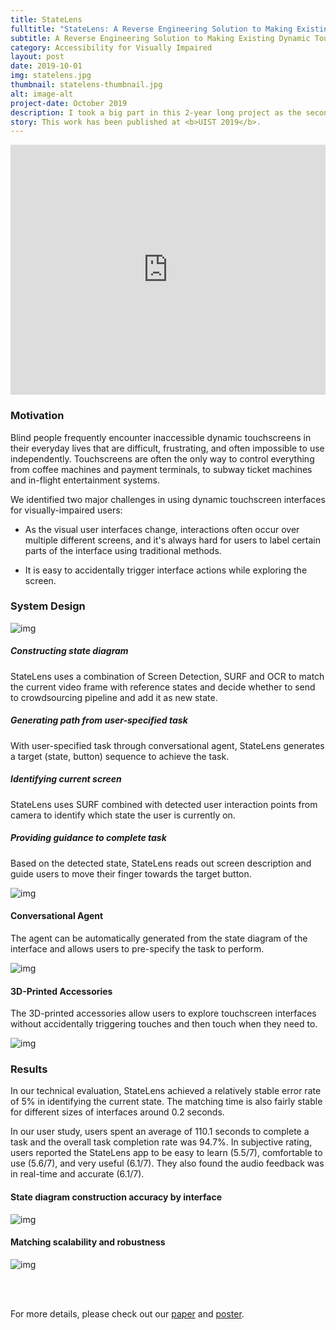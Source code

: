 ```yaml
---
title: StateLens
fulltitle: "StateLens: A Reverse Engineering Solution to Making Existing Dynamic Touchscreens Accessible"
subtitle: A Reverse Engineering Solution to Making Existing Dynamic Touchscreens Accessible
category: Accessibility for Visually Impaired
layout: post
date: 2019-10-01
img: statelens.jpg
thumbnail: statelens-thumbnail.jpg
alt: image-alt
project-date: October 2019
description: I took a big part in this 2-year long project as the second author of the paper, and contributed substantially in every phase of the project - from brainstorming, to the ideation and implementation of the computer vision pipeline, then to iterations and refinements, and finally technical evaluations and user study. 
story: This work has been published at <b>UIST 2019</b>. 
---
```


<iframe width="100%" height="400" src="https://www.youtube.com/embed/Kbw9YbtJdwY" frameborder="0" allow="accelerometer; autoplay; encrypted-media; gyroscope; picture-in-picture" allowfullscreen></iframe>

### Motivation

Blind people frequently encounter inaccessible dynamic touchscreens in their everyday lives that are difficult, frustrating, and often impossible to use independently. Touchscreens are often the only way to control everything from coffee machines and payment terminals, to subway ticket machines and in-flight entertainment systems.

We identified two major challenges in using dynamic touchscreen interfaces for visually-impaired users: 

- As the visual user interfaces change, interactions often occur over multiple different screens, and it's always hard for users to label certain parts of the interface using traditional methods. 

- It is easy to accidentally trigger interface actions while exploring the screen. 

### System Design

![img]({{site.baseurl}}/img/projects/statelens/system-design.png)

##### **Constructing state diagram**

StateLens uses a combination of Screen Detection, SURF and OCR to match the current video frame with reference states and decide whether to send to crowdsourcing pipeline and add it as new state.

##### **Generating path from user-specified task**

With user-specified task through conversational agent, StateLens generates a target (state, button) sequence to achieve the task.

##### **Identifying current screen**

StateLens uses SURF combined with detected user interaction points from camera to identify which state the user is currently on.

##### **Providing guidance to complete task**

Based on the detected state, StateLens reads out screen description and guide users to move their finger towards the target button.

![img]({{site.baseurl}}/img/projects/statelens/example-diagram.jpg)

#### Conversational Agent

The agent can be automatically generated from the state diagram of the interface and allows users to pre-specify the task to perform.

![img]({{site.baseurl}}/img/projects/statelens/conversational-agent.jpg)

#### 3D-Printed Accessories

The 3D-printed accessories allow users to explore touchscreen interfaces without accidentally triggering touches and then touch when they need to.

![img]({{site.baseurl}}/img/projects/statelens/design-interventions.png)

### Results

In our technical evaluation, StateLens achieved a relatively stable error rate of 5% in identifying the current state. The matching time is also fairly stable for different sizes of interfaces around 0.2 seconds.

In our user study, users spent an average of 110.1 seconds  to complete a task and the overall task completion rate was 94.7%. In subjective rating, users reported the StateLens app to be  easy to learn (5.5/7), comfortable to use (5.6/7), and very useful (6.1/7). They also found the audio feedback was in real-time and accurate (6.1/7).

#### State diagram construction accuracy by interface

![img]({{site.baseurl}}/img/projects/statelens/result-table.png)

#### Matching scalability and robustness

![img]({{site.baseurl}}/img/projects/statelens/scalability-robustness.jpg)

<br><br>

For more details, please check out our [paper]({{site.baseurl}}/files/papers/StateLens_UIST2019_Accessible.pdf) and [poster]({{site.baseurl}}/files/projects/statelens/poster.pdf).






